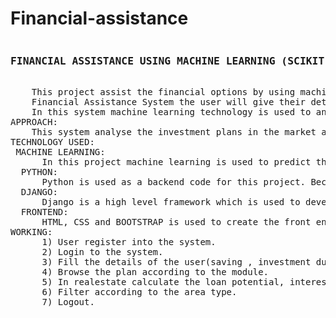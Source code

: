 # Financial-assistance
<pre>
<h3>FINANCIAL ASSISTANCE USING MACHINE LEARNING (SCIKIT-LEARN):</h3>
    This project assist the financial options by using machine learning algorithm support vector machine.
    Financial Assistance System the user will give their details with their earning and how much they can save for a period of time and their investment preferences. Financial Assistance System analyse all the information given by the user and find out the suitable investment for the people.
    In this system machine learning technology is used to analyse and predict the suitable investment option for a particular person. This system will give a proper idea about the investment and the future returns and the risk involved to the user.
APPROACH:
    This system analyse the investment plans in the market and gives the best plan. This project has 5 modules which is Realestate, Insurance, Fixed deposit, Mutual fund, Stock Market. It has all the plans in various company currently available in market. It analyse according to major attribute of the model.
TECHNOLOGY USED:
 MACHINE LEARNING:
      In this project machine learning is used to predict the best plan available for a particular person. In machine learning Support       Vector Machine algorithm is used via a scikit learn package. 
  PYTHON:
      Python is used as a backend code for this project. Because it plays well with machine learning and big data.
  DJANGO:
      Django is a high level framework which is used to develop this system. 
  FRONTEND:
      HTML, CSS and BOOTSTRAP is used to create the front end of the project.
WORKING:
      1) User register into the system.
      2) Login to the system.
      3) Fill the details of the user(saving , investment duration etc),
      4) Browse the plan according to the module.
      5) In realestate calculate the loan potential, interest, total.
      6) Filter according to the area type.
      7) Logout.
 </pre>
  
